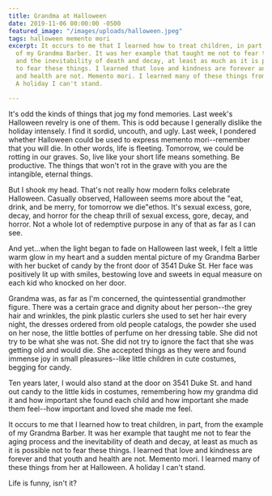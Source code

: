 ```yaml
---
title: Grandma at Halloween
date: 2019-11-06 00:00:00 -0500
featured_image: "/images/uploads/halloween.jpeg"
tags: halloween memento mori
excerpt: It occurs to me that I learned how to treat children, in part, from the example
  of my Grandma Barber. It was her example that taught me not to fear the aging process
  and the inevitability of death and decay, at least as much as it is possible not
  to fear these things. I learned that love and kindness are forever and that youth
  and health are not. Memento mori. I learned many of these things from her at Halloween.
  A holiday I can't stand.

---
```

It's odd the kinds of things that jog my fond memories. Last week's Halloween revelry is one of them. This is odd because I generally dislike the holiday intensely. I find it sordid, uncouth, and ugly. Last week, I pondered whether Halloween could be used to express memento mori--remember that you will die. In other words, life is fleeting. Tomorrow, we could be rotting in our graves. So, live like your short life means something. Be productive. The things that won't rot in the grave with you are the intangible, eternal things.

But I shook my head. That's not really how modern folks celebrate Halloween. Casually observed, Halloween seems more about the "eat, drink, and be merry, for tomorrow we die"ethos. It's sexual excess, gore, decay, and horror for the cheap thrill of sexual excess, gore, decay, and horror. Not a whole lot of redemptive purpose in any of that as far as I can see.

And yet...when the light began to fade on Halloween last week, I felt a little warm glow in my heart and a sudden mental picture of my Grandma Barber with her bucket of candy by the front door of 3541 Duke St. Her face was positively lit up with smiles, bestowing love and sweets in equal measure on each kid who knocked on her door.

Grandma was, as far as I'm concerned, the quintessential grandmother figure. There was a certain grace and dignity about her person--the grey hair and wrinkles, the pink plastic curlers she used to set her hair every night, the dresses ordered from old people catalogs, the powder she used on her nose, the little bottles of perfume on her dressing table. She did not try to be what she was not. She did not try to ignore the fact that she was getting old and would die. She accepted things as they were and found immense joy in small pleasures--like little children in cute costumes, begging for candy.

Ten years later, I would also stand at the door on 3541 Duke St. and hand out candy to the little kids in costumes, remembering how my grandma did it and how important she found each child and how important she made them feel--how important and loved she made me feel.

It occurs to me that I learned how to treat children, in part, from the example of my Grandma Barber. It was her example that taught me not to fear the aging process and the inevitability of death and decay, at least as much as it is possible not to fear these things. I learned that love and kindness are forever and that youth and health are not. Memento mori. I learned many of these things from her at Halloween. A holiday I can't stand.

Life is funny, isn't it?